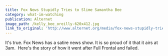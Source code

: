 ```yaml
---
title: Fox News Stupidly Tries to Slime Samantha Bee
category: what-im-watching
publication: Alternet
image_path: /kelly_bee_oreilly-620x412.jpg
link_to_original: 'http://www.alternet.org/media/fox-news-stupidly-tries-slime-samantha-bee'
---
```



It's true. Fox News has a satire news show. It is so proud of it that it airs at 3am.&nbsp; Here's the story of how it went after Full Frontal and failed.